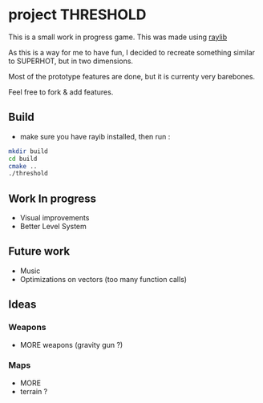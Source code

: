 # project THRESHOLD

This is a small work in progress game. This was made using [raylib](http://raylib.com)

As this is a way for me to have fun, I decided to recreate something similar to SUPERHOT, but in two dimensions.

Most of the prototype features are done, but it is currenty very barebones.

Feel free to fork & add features.

## Build

- make sure you have rayib installed, then run :

``` sh
mkdir build 
cd build
cmake ..
./threshold
```

## Work In progress 

- Visual improvements
- Better Level System

## Future work

- Music
- Optimizations on vectors (too many function calls)


## Ideas

### Weapons
- MORE weapons (gravity gun ?)

### Maps
- MORE
- terrain ?
